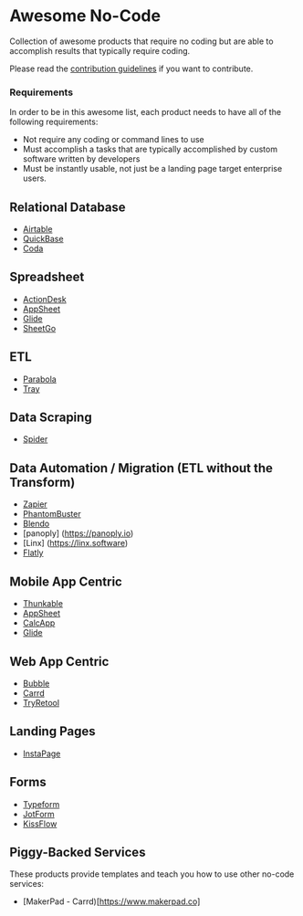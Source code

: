 # Awesome No-Code

Collection of awesome products that require no coding but are able to accomplish results that typically require coding. 

Please read the [contribution guidelines](CONTRIBUTING.md) if you want to contribute.

### Requirements
In order to be in this awesome list, each product needs to have all of the following requirements: 
- Not require any coding or command lines to use
- Must accomplish a tasks that are typically accomplished by custom software written by developers
- Must be instantly usable, not just be a landing page target enterprise users. 

## Relational Database 
- [Airtable](https://airtable.com)
- [QuickBase](https://www.quickbase.com/) 
- [Coda](https://coda.io/) 

## Spreadsheet
- [ActionDesk](https://www.actiondesk.io/)
- [AppSheet](https://www.appsheet.com/) 
- [Glide](https://www.glideapps.com)
- [SheetGo](https://www.sheetgo.com/)

## ETL
- [Parabola](https://parabola.io)
- [Tray](https://tray.io/)

## Data Scraping 
- [Spider](https://spider.amie-chen.com) 

## Data Automation / Migration (ETL without the Transform) 
- [Zapier](https://zapier.com/)
- [PhantomBuster](https://phantombuster.com)
- [Blendo](https://www.blendo.co) 
- [panoply] (https://panoply.io)
- [Linx] (https://linx.software)
- [Flatly](https://flatly.io/) 

## Mobile App Centric
- [Thunkable](https://thunkable.com/)
- [AppSheet](https://www.appsheet.com/) 
- [CalcApp](https://www.calcapp.net/) 
- [Glide](https://www.glideapps.com)

## Web App Centric 
- [Bubble](https://bubble.is/)
- [Carrd](https://carrd.co/) 
- [TryRetool](https://tryretool.com/)

## Landing Pages
- [InstaPage](https://instapage.com)

## Forms 
- [Typeform](https://typeform.com)
- [JotForm](https://www.jotform.com)
- [KissFlow](https://kissflow.com) 

## Piggy-Backed Services 
These products provide templates and teach you how to use other no-code services: 
- [MakerPad - Carrd)[https://www.makerpad.co]
